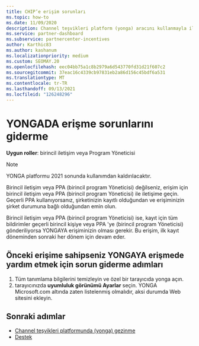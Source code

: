 ```yaml
---
title: CHIP’e erişim sorunları
ms.topic: how-to
ms.date: 11/09/2020
description: Channel teşvikleri platform (yonga) aracını kullanmayla ilgili sorunları gidermenize yardımcı olması için bu yönergeleri okuyun.
ms.service: partner-dashboard
ms.subservice: partnercenter-incentives
author: Karthic83
ms.author: kashanum
ms.localizationpriority: medium
ms.custom: SEOMAY.20
ms.openlocfilehash: eec04bb75a1c8b2979a6d543770fd31d21f607c2
ms.sourcegitcommit: 37eac16c4339cb97831eb2a86d156c45bdf6a531
ms.translationtype: MT
ms.contentlocale: tr-TR
ms.lasthandoff: 09/13/2021
ms.locfileid: "126248296"
---
```

# <a name="troubleshoot-issues-with-accessing-chip"></a>YONGADA erişme sorunlarını giderme

**Uygun roller**: birincil iletişim veya Program Yöneticisi

>[!NOTE]
>YONGA platformu 2021 sonunda kullanımdan kaldırılacaktır.

Birincil iletişim veya PPA (birincil program Yöneticisi) değilseniz, erişim için birincil iletişim veya PPA (birincil program Yöneticisi) ile iletişime geçin. Geçerli PPA kullanıyorsanız, şirketinizin kayıtlı olduğundan ve erişiminizin şirket durumuna bağlı olduğundan emin olun.

Birincil iletişim veya PPA (birincil program Yöneticisi) ise, kayıt için tüm bildirimler geçerli birincil kişiye veya PPA 'ye (birincil program Yöneticisi) gönderiliyorsa YONGAYA erişiminizin olması gerekir. Bu erişim, ilk kayıt döneminden sonraki her dönem için devam eder.

## <a name="troubleshooting-steps-to-assist-with-accessing-chip-if-you-had-prior-access"></a>Önceki erişime sahipseniz YONGAYA erişmede yardım etmek için sorun giderme adımları

1. Tüm tanımlama bilgilerini temizleyin ve özel bir tarayıcıda yonga açın.
1. tarayıcınızda **uyumluluk görünümü Ayarlar** seçin. YONGA Microsoft.com altında zaten listelenmiş olmalıdır, aksi durumda Web sitesini ekleyin.

## <a name="next-steps"></a>Sonraki adımlar

- [Channel teşvikleri platformunda (yonga) gezinme](chip-intro.md)
- [Destek](report-problems-with-partner-center.md)